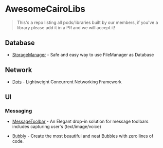 # AwesomeCairoLibs
> This's a repo listing all pods/libraries built by our members, if you've a library please add it in a PR and we will accept it!

## Database

* [StorageManager](https://github.com/iAmrSalman/StorageManager) - Safe and easy way to use FileManager as Database

## Network

* [Dots](https://github.com/iAmrSalman/Dots) - Lightweight Concurrent Networking Framework

## UI 
### Messaging

* [MessageToolbar](https://github.com/tareksabry1337/MessageToolbar) - An Elegant drop-in solution for message toolbars includes capturing user's (text/image/voice)

* [Bubbly](https://github.com/meguid/bubbly) - Create the most beautiful and neat Bubbles with zero lines of code.
